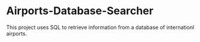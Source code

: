 # Airports-Database-Searcher

This project uses SQL to retrieve information from a database of internationl airports. 
